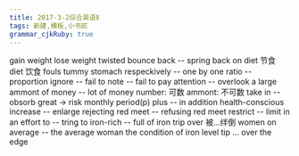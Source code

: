 ```yaml
---
title: 2017-3-2综合英语Ⅱ
tags: 新建,模板,小书匠
grammar_cjkRuby: true
---
```


gain weight
lose weight
twisted
bounce back -- spring back
on diet 节食
diet 饮食
fouls
tummy stomach
respeckively -- one by one
ratio -- proportion
ignore -- fail to note -- fail to pay attention -- overlook
a large ammont of money -- lot of money
number: 可数
ammont: 不可数
take in -- obsorb
great -> risk
monthly period(p)
plus -- in addition
health-conscious
increase -- enlarge
rejecting red meet -- refusing red meet
restrict -- limit
in an effort to -- tring to
iron-rich -- full of iron
trip over 被...绊倒
women on average -- the average woman
the condition of iron level
tip ... over the edge
